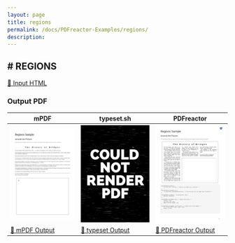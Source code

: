 ```yaml
---
layout: page
title: regions
permalink: /docs/PDFreactor-Examples/regions/
description: 
---
```




## <a name="REGIONS" id="REGIONS">#</a> REGIONS

[📄 Input HTML](/html/PDFreactor%20Examples/regions/regions.html)

### Output PDF

| mPDF | typeset.sh | PDFreactor |
|---------|---------|---------|
| ![mPDF Preview](mpdf__html_PDFreactor_Examples_regions_regions.html.png) | ![typeset Preview](typeset__html_PDFreactor_Examples_regions_regions.html.png) | ![PDFreactor Preview](pdfreactor__html_PDFreactor_Examples_regions_regions.html.png) |
| [📕 mPDF Output](mpdf__html_PDFreactor_Examples_regions_regions.html.pdf) | [📕 typeset Output](typeset__html_PDFreactor_Examples_regions_regions.html.pdf) | [📕 PDFreactor Output](pdfreactor__html_PDFreactor_Examples_regions_regions.html.pdf) |


